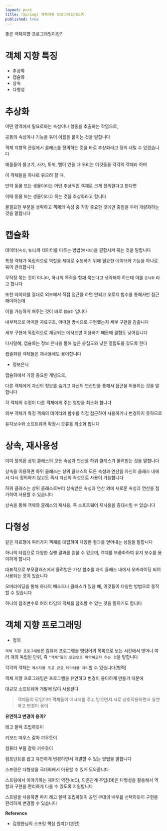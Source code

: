 ```yaml
---
layout: post
title: (Spring) 객체지향 프로그래밍(OOP)
published: true
---
```


좋은 객체지향 프로그래밍이란?

# 객체 지향 특징

- 추상화
- 캡슐화
- 상속
- 다형성


# 추상화

어떤 영역에서 필요로하는 속성이나 행동을 추출하는 작업으로,

공통의 속성이나 기능을 묶어 이름을 붙이는 것을 말합니다

객체 지향적 관점에서 클래스를 정의하는 것을 바로 추상화라고 정의 내릴 수 있겠습니다

예를들어 물고기, 사자, 토끼, 뱀이 있을 때 우리는 이것들을 각각의 객체라 하며

이 객체들을 하나로 묶으려 할 때,

만약 동물 또는 생물이라는 어떤 추상적인 객체로 크게 정의한다고 한다면

이때 동물 또는 생물이라고 묶는 것을 추상화라고 합니다

불필요한 부분을 생략하고 객체의 속성 중 가장 중요한 것에만 중점을 두어 개량화하는 것을 말합니다

# 캡슐화

데이터(`속성`, `필드`)와 데이터를 다루는 방법(`메서드`)을 결합시켜 묶는 것을 말합니다

특정 객체가 독립적으로 역할을 제대로 수행하기 위해 필요한 데이터와 기능을 하나로 묶어 관리합니다

무작정 묶는 것이 아니라, 하나의 목적을 함께 묶는다고 생각해야 하는데 이를 `은닉화` 라고 합니다

또한 데이터를 절대로 외부에서 직접 접근을 하면 안되고 오로지 함수를 통해서만 접근해야하는데 

이를 가능하게 해주는 것이 바로 `캡슐화` 입니다

내부적으로 어떠한 자료구조, 어떠한 방식으로 구현했는지 세부 구현을 감춥니다

세부 구현에 독립적으로 제공되는 메서드만 이용하기 때문에 결합도 낮아집니다

다시말해, 캡슐화는 정보 은닉을 통해 높은 응집도와 낮은 결합도를 갖도록 한다

캡슐화된 객체들은 재사용에도 용이합니다

- 정보은닉

캡슐화에서 가장 중요한 개념으로,

다른 객체에게 자신의 정보를 숨기고 자신의 연산만을 통해서 접근을 허용하는 것을 말합니다

각 객체의 수정이 다른 객체에게 주는 영향을 최소화 합니다

외부 객체가 특정 객체의 데이터와 함수를 직접 접근하여 사용하거나 변경하지 못하므로

유지보수와 소프트웨어 확장시 오류를 최소화 합니다

# 상속, 재사용성

이미 정의된 상위 클래스의 모든 속성과 연산을 하위 클래스가 물려받는 것을 말합니다

상속을 이용하면 하위 클래스는 상위 클래스의 모든 속성과 연산을 자신의 클래스 내에서 다시 정의하지 않고도 즉시 자신의 속성으로 사용이 가능합니다

하위 클래스는 상위 클래스로부터 상속받은 속성과 연산 외에 새로운 속성과 연산을 첨가하여 사용할 수 있습니다

상속을 통해 객체와 클래스의 재사용, 즉 소프트웨어 재사용을 증대시킬 수 있습니다

# 다형성

같은 자료형에 여러가지 객체를 대입하여 다양한 결과를 얻어내는 성질을 말합니다

하나의 타입으로 다양한 실행 결과를 얻을 수 있으며, 객체를 부품화하여 유지 보수를 용이하게 합니다

대표적으로 부모클래스에서 물려받은 가상 함수를 자식 클래스 내에서 오버라이딩 되어 사용되는 것이 있습니다

오버라이딩을 통해 하나의 메소드나 클래스가 있을 때, 이것들이 다양한 방법으로 동작할 수 있습니다

하나의 참조변수로 여러 타입의 객체를 참조할 수 있는 것을 말하기도 합니다

# 객체 지향 프로그래밍

- 정의

`객체 지향 프로그래밍`은 컴퓨터 프로그램을 명령어의 목록으로 보는 시간에서 벗어나 여러 개의 독립된 단위, 즉 `"객체"들의 모임으로 파악하고자 하는 것`을 말합니다

각각의 객체는 `메시지를 주고 받고`, `데이터를 처리`할 수 있습니다(협력)

객체 지향 프로그래밍은 프로그램을 유연하고 변경이 용이하게 만들기 때문에 

대규모 소프트웨어 개발에 많이 사용된다

> 객체들의 모임이며 
> 객체들이 메시지를 주고 받으면서 서로 상호작용하면서 
> 유연하고 변경이 용이

**유연하고 변경이 용이?**

레고 블럭 조립하듯이

키보드 마우스 갈아 끼우듯이

컴퓨터 부품 갈아 끼우듯이

컴포넌트를 쉽고 유연하게 변경하면서 개발할 수 있는 방법을 말합니다

스프링은 다형성을 극대화해서 이용할 수 있게 도와줍니다

스프링에서 이야기하는 제어의 역전(IoC), 의존관계 주입(DI)은 다형성을 활용해서 역할과 구현을 편리하게 다룰 수 있도록 지원합니다

스프링을 사용하면 마치 레고 블럭 조립하듯이 공연 무대의 배우를 선택하듯이 구현을 편리하게 변경할 수 있습니다

**Reference**

- 김영한님의 스프링 핵심 원리(기본편)